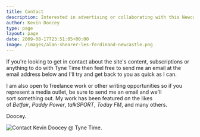 ```yaml
---
title: Contact
description: Interested in advertising or collaborating with this Newcastle United blog? Get in contact with the writer of Tyne Time by email or Twitter @KevinDoocey.
author: Kevin Doocey
type: page
layout: page
date: 2009-08-17T23:51:05+00:00
image: /images/alan-shearer-les-ferdinand-newcastle.png
---
```


If you're looking to get in contact about the site's content, subscriptions or anything to do with Tyne Time then feel free to send me an email at the email address below and I'll try and get back to you as quick as I can.

I am also open to freelance work or other writing opportunities so if you represent a media outlet, be sure to send me an email and we'll sort something out. My work has been featured on the likes of _Betfair_, _Paddy Power_, _talkSPORT_, _Today FM_, and many others.

Doocey.

![Contact Kevin Doocey @ Tyne Time.](https://www.tynetime.com/wp-content/uploads/2009/08/Contact-TyneTime-NUFC.png)
